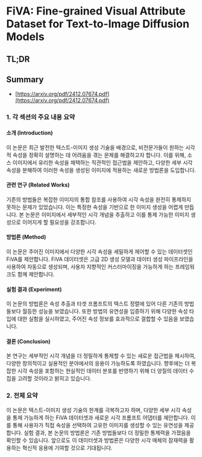 # FiVA: Fine-grained Visual Attribute Dataset for Text-to-Image Diffusion Models
## TL;DR
## Summary
- [https://arxiv.org/pdf/2412.07674.pdf](https://arxiv.org/pdf/2412.07674.pdf)

### 1. 각 섹션의 주요 내용 요약

#### 소개 (Introduction)
이 논문은 최근 발전한 텍스트-이미지 생성 기술을 배경으로, 비전문가들이 원하는 시각적 속성을 정확히 설명하는 데 어려움을 겪는 문제를 해결하고자 합니다. 이를 위해, 소스 이미지에서 유리한 속성을 채택하는 직관적인 접근법을 제안하고, 다양한 세부 시각 속성을 분해하여 이러한 속성을 생성된 이미지에 적용하는 새로운 방법론을 도입합니다.

#### 관련 연구 (Related Works)
기존의 방법들은 복잡한 이미지의 통합 참조를 사용하여 시각 속성을 완전히 통제하지 못하는 문제가 있었습니다. 이는 특정한 속성을 기반으로 한 이미지 생성을 어렵게 만듭니다. 본 논문은 이미지에서 세부적인 시각 개념을 추출하고 이를 통제 가능한 이미지 생성으로 이어지게 할 필요성을 강조합니다.

#### 방법론 (Method)
이 논문은 주어진 이미지에서 다양한 시각 속성을 세밀하게 제어할 수 있는 데이터셋인 FiVA를 제안합니다. FiVA 데이터셋은 고급 2D 생성 모델과 데이터 생성 파이프라인을 사용하여 자동으로 생성되며, 사용자 지향적인 커스터마이징을 가능하게 하는 프레임워크도 함께 제안합니다.

#### 실험 결과 (Experiment)
이 논문의 방법론은 속성 추출과 타겟 프롬프트의 텍스트 정렬에 있어 다른 기존의 방법들보다 월등한 성능을 보였습니다. 또한 방법의 유연성을 입증하기 위해 다양한 속성 타입에 대한 실험을 실시하였고, 주어진 속성 정보를 효과적으로 결합할 수 있음을 보였습니다.

#### 결론 (Conclusion)
본 연구는 세부적인 시각 개념을 더 정밀하게 통제할 수 있는 새로운 접근법을 제시하여, 다양한 창의적이고 실용적인 분야에서의 응용이 가능하도록 하였습니다. 향후에는 더 복잡한 시각 속성을 포함하는 현실적인 데이터 분포를 반영하기 위해 더 양질의 데이터 수집을 고려할 것이라고 밝히고 있습니다.

### 2. 전체 요약
이 논문은 텍스트-이미지 생성 기술의 한계를 극복하고자 하며, 다양한 세부 시각 속성을 통제 가능하게 하는 FiVA 데이터셋과 새로운 시각 프롬프트 어댑터를 제안합니다. 이를 통해 사용자가 직접 속성을 선택하여 고유한 이미지를 생성할 수 있는 유연성을 제공합니다. 실험 결과, 본 논문의 방법론은 기존 방법들보다 더 정밀한 통제력을 가졌음을 확인할 수 있습니다. 앞으로도 이 데이터셋과 방법론은 다양한 시각 매체의 잠재력을 활용하는 혁신적 응용에 기여할 것으로 기대됩니다.